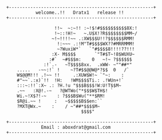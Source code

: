 
        +------------------------------------------------------+
                   welcome..!!   Dratx1   release !!       
        +------------------------------------------------------+
                                            
                          !!~  ~:~!! :~!$!#$$$$$$$$$$8X:!       
                          !~::!H!~   ~.U$X!?R$$$$$$$$MM~/  
                         ~!~!!!!~~ .:XW$$$U!!?$$$$$$RMM!     
                           !:~~~ .:!M"T#$$$$WX??#MRRMMM!     
                           ~?WuxiW*`   `"#$$$$8!!!!??!!!      
                         :X- M$$$$       `"T#$T~!8$WUXU~       
                        :#`  ~#$$$m:    0   ~!~ ?$$$$$$      
                      :!`.-   ~T$$$$8xx.  .xWW- ~""##*"       
            .....   -~~:!` !    ~?T#$$@@W@*?$$  0   /`      
            W$@@M!!! .!~~ !!     .:XUW$W!~ `"~:    :         
            #"~~`.:x)`!!  !H:   !WM$$$$Ti.: .!WUn+!`          
            :::~:!!`:X~ .: ?H.!u "$$$B$$$!W:U!T$$M~          
            .~~   :X@!.-~   ?@WTWo("*$$$W$TH$! `           
            Wi.~!X$?!-~    : ?$$$B$Wu("**$RM!              
            $R@i.~~ !     :   ~$$$$$B$$en:``             
            ?MXT@Wx.~    :    / ~"##*$$$$M~                
                                    $$$$"                 
                                            
        +------------------------------------------------------+
                     Email : aboxdrat@gmail.com             
        +------------------------------------------------------+

